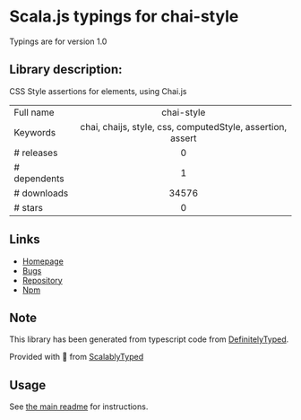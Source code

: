 
# Scala.js typings for chai-style

Typings are for version 1.0

## Library description:
CSS Style assertions for elements, using Chai.js

|                    |                 |
| ------------------ | :-------------: |
| Full name          | chai-style |
| Keywords           | chai, chaijs, style, css, computedStyle, assertion, assert |
| # releases         | 0 |
| # dependents       | 1 |
| # downloads        | 34576 |
| # stars            | 0 |

## Links
- [Homepage](https://github.com/darlanmendonca/chai-style#readme)
- [Bugs](https://github.com/darlanmendonca/chai-style/issues)
- [Repository](https://github.com/darlanmendonca/chai-style)
- [Npm](https://www.npmjs.com/package/chai-style)
    


## Note
This library has been generated from typescript code from [DefinitelyTyped](https://definitelytyped.org).

Provided with :purple_heart: from [ScalablyTyped](https://github.com/oyvindberg/ScalablyTyped)

## Usage
See [the main readme](../../readme.md) for instructions.


